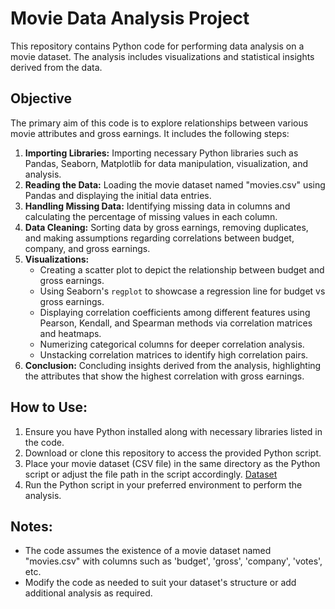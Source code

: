 # Movie Data Analysis Project

This repository contains Python code for performing data analysis on a movie dataset. The analysis includes visualizations and statistical insights derived from the data.

## Objective

The primary aim of this code is to explore relationships between various movie attributes and gross earnings. It includes the following steps:

1. **Importing Libraries:** Importing necessary Python libraries such as Pandas, Seaborn, Matplotlib for data manipulation, visualization, and analysis.
2. **Reading the Data:** Loading the movie dataset named "movies.csv" using Pandas and displaying the initial data entries.
3. **Handling Missing Data:** Identifying missing data in columns and calculating the percentage of missing values in each column.
4. **Data Cleaning:** Sorting data by gross earnings, removing duplicates, and making assumptions regarding correlations between budget, company, and gross earnings.
5. **Visualizations:**
   - Creating a scatter plot to depict the relationship between budget and gross earnings.
   - Using Seaborn's `regplot` to showcase a regression line for budget vs gross earnings.
   - Displaying correlation coefficients among different features using Pearson, Kendall, and Spearman methods via correlation matrices and heatmaps.
   - Numerizing categorical columns for deeper correlation analysis.
   - Unstacking correlation matrices to identify high correlation pairs.
6. **Conclusion:** Concluding insights derived from the analysis, highlighting the attributes that show the highest correlation with gross earnings.

## How to Use:

1. Ensure you have Python installed along with necessary libraries listed in the code.
2. Download or clone this repository to access the provided Python script.
3. Place your movie dataset (CSV file) in the same directory as the Python script or adjust the file path in the script accordingly.
   [Dataset](https://github.com/ManojGowda27/Data-Analyst-Portfolio-Projects/blob/main/Movies%20Correlation%20Using%20Python/movies.csv)
5. Run the Python script in your preferred environment to perform the analysis.

## Notes:

- The code assumes the existence of a movie dataset named "movies.csv" with columns such as 'budget', 'gross', 'company', 'votes', etc.
- Modify the code as needed to suit your dataset's structure or add additional analysis as required.
